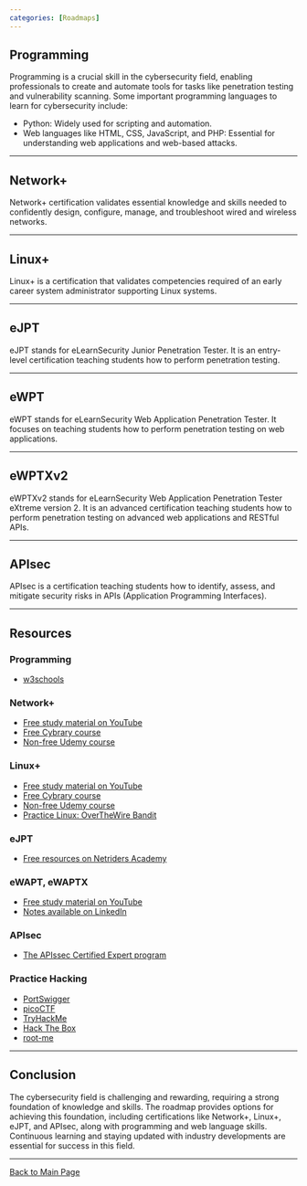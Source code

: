 ```yaml
---
categories: [Roadmaps]
---
```

## Programming

Programming is a crucial skill in the cybersecurity field, enabling professionals to create and automate tools for tasks like penetration testing and vulnerability scanning. Some important programming languages to learn for cybersecurity include:
- Python: Widely used for scripting and automation.
- Web languages like HTML, CSS, JavaScript, and PHP: Essential for understanding web applications and web-based attacks.

---

## Network+

Network+ certification validates essential knowledge and skills needed to confidently design, configure, manage, and troubleshoot wired and wireless networks.

---

## Linux+

Linux+ is a certification that validates competencies required of an early career system administrator supporting Linux systems.

---

## eJPT

eJPT stands for eLearnSecurity Junior Penetration Tester. It is an entry-level certification teaching students how to perform penetration testing.

---

## eWPT

eWPT stands for eLearnSecurity Web Application Penetration Tester. It focuses on teaching students how to perform penetration testing on web applications.

---

## eWPTXv2

eWPTXv2 stands for eLearnSecurity Web Application Penetration Tester eXtreme version 2. It is an advanced certification teaching students how to perform penetration testing on advanced web applications and RESTful APIs.

---

## APIsec

APIsec is a certification teaching students how to identify, assess, and mitigate security risks in APIs (Application Programming Interfaces).

---

## Resources

### Programming
- [w3schools](https://www.w3schools.com/)

### Network+
- [Free study material on YouTube](https://www.youtube.com/playlist?list=PLG49S3nxzAnlCJiCrOYuRYb6cne864a7G)
- [Free Cybrary course](https://app.cybrary.it/browse/course/comptia-network-plus)
- [Non-free Udemy course](https://www.udemy.com/course/comptia-network-cert-n10-007-the-total-course)

### Linux+
- [Free study material on YouTube](https://www.youtube.com/playlist?list=PLAZ__zcDB1IaNaVNOckNpgEpjghSHr8Gg)
- [Free Cybrary course](https://app.cybrary.it/browse/course/comptia-linux-plus)
- [Non-free Udemy course](https://www.udemy.com/course/complete-linux-training-course-to-get-your-dream-it-job/)
- [Practice Linux: OverTheWire Bandit](https://overthewire.org/wargames/bandit/)

### eJPT
- [Free resources on Netriders Academy](https://netriders.academy/courses/penetration-testing-student/)

### eWAPT, eWAPTX
- [Free study material on YouTube](https://www.youtube.com/watch?v=j05Epr7N4f8&list=PLTSGZiCtCBfMMLkmaN7tGEhbc0QbOEtEA)
- [Notes available on LinkedIn](https://www.linkedin.com/posts/joas-antonio-dos-santos_elearnsecurity-junior-penetration-testing-activity-7026519525810483200-1vhr?utm_source=share&utm_medium=member_desktop)

### APIsec
- [The APIssec Certified Expert program](https://university.apisec.ai/apisec-certified-expert)

### Practice Hacking
- [PortSwigger](https://portswigger.net/)
- [picoCTF](https://picoctf.org/)
- [TryHackMe](https://tryhackme.com/)
- [Hack The Box](https://www.hackthebox.com/)
- [root-me](https://www.root-me.org/)

---

## Conclusion

The cybersecurity field is challenging and rewarding, requiring a strong foundation of knowledge and skills. The roadmap provides options for achieving this foundation, including certifications like Network+, Linux+, eJPT, and APIsec, along with programming and web language skills. Continuous learning and staying updated with industry developments are essential for success in this field.

---

[Back to Main Page](/)
